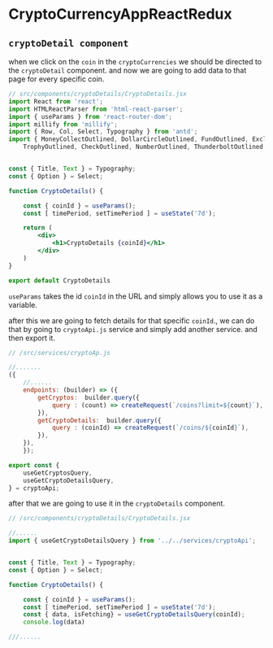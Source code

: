 # CryptoCurrencyAppReactRedux

## `cryptoDetail component`

when we click on the `coin` in the `cryptoCurrencies` we should be directed to the `cryptoDetail` component. and now we are going to add data to that page for every specific coin.

```jsx
// src/components/cryptoDetails/CryptoDetails.jsx
import React from 'react';
import HTMLReactParser from 'html-react-parser';
import { useParams } from 'react-router-dom';
import millify from 'millify';
import { Row, Col, Select, Typography } from 'antd';
import { MoneyCollectOutlined, DollarCircleOutlined, FundOutlined, ExclamationCircleOutlined, StopOutlined,
    TrophyOutlined, CheckOutlined, NumberOutlined, ThunderboltOutlined } from '@ant-design/icons';


const { Title, Text } = Typography;
const { Option } = Select;

function CryptoDetails() {

    const { coinId } = useParams();
    const [ timePeriod, setTimePeriod ] = useState('7d');

    return (
        <div>
            <h1>CryptoDetails {coinId}</h1>
        </div>
    )
}

export default CryptoDetails
```

`useParams` takes the id `coinId` in the URL and simply allows you to use it as a variable.

after this we are going to fetch details for that specific `coinId`., we can do that by going to `cryptoApi.js` service and simply add another service. and then export it.

```js
// /src/services/cryptoAp.js

//.......
({
    //......
    endpoints: (builder) => ({
        getCryptos:  builder.query({
            query : (count) => createRequest(`/coins?limit=${count}`),  
        }),
        getCryptoDetails:  builder.query({
            query : (coinId) => createRequest(`/coins/${coinId}`),  
        }),
    }),
    });

export const {
    useGetCryptosQuery,
    useGetCryptoDetailsQuery,
} = cryptoApi;

```

after that we are going to use it in the `cryptoDetails` component.

```jsx
// /src/components/cryptoDetails/CryptoDetails.jsx

//......
import { useGetCryptoDetailsQuery } from '../../services/cryptoApi';


const { Title, Text } = Typography;
const { Option } = Select;

function CryptoDetails() {

    const { coinId } = useParams();
    const [ timePeriod, setTimePeriod ] = useState('7d');
    const { data, isFetching} = useGetCryptoDetailsQuery(coinId);
    console.log(data)

///......
```








